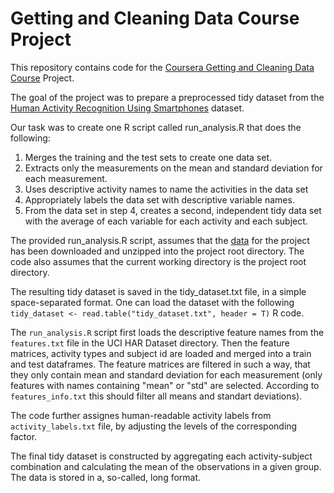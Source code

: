 # Getting and Cleaning Data Course Project
This repository contains code for the [Coursera Getting and Cleaning Data Course](https://class.coursera.org/getdata-010) Project.

  The goal of the project was to prepare a preprocessed tidy dataset from the [Human Activity Recognition Using Smartphones](http://archive.ics.uci.edu/ml/datasets/Human+Activity+Recognition+Using+Smartphones) dataset.

Our task was to create one R script called run_analysis.R that does the following:

1. Merges the training and the test sets to create one data set.
2. Extracts only the measurements on the mean and standard deviation for each measurement. 
3. Uses descriptive activity names to name the activities in the data set
4. Appropriately labels the data set with descriptive variable names. 
5. From the data set in step 4, creates a second, independent tidy data set with the average of each variable for each activity and each subject.

The provided run_analysis.R script, assumes that the [data](https://d396qusza40orc.cloudfront.net/getdata%2Fprojectfiles%2FUCI%20HAR%20Dataset.zip) for the project has been downloaded and unzipped into the project root directory. 
The code also assumes that the current working directory is the project root directory.

The resulting tidy dataset is saved in the tidy_dataset.txt file, in a simple space-separated format.
One can load the dataset with the following `tidy_dataset <- read.table("tidy_dataset.txt", header = T)` R code.

The `run_analysis.R` script first loads the descriptive feature names from the `features.txt` file in the UCI HAR Dataset directory. Then the feature matrices, activity types and subject id are loaded and merged into a train and test dataframes. The feature matrices are filtered in such a way, that they only contain mean and standard deviation for each measurement (only features with names containing "mean" or "std" are selected. According to `features_info.txt` this should filter all means and standart deviations). 

The code further assignes human-readable activity labels from `activity_labels.txt` file, by adjusting the levels of the corresponding factor.

The final tidy dataset is constructed by aggregating each activity-subject combination and calculating the mean of the observations in a given group. The data is stored in a, so-called, long format.

